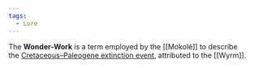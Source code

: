 ```yaml
---
tags:
  - Lore
---
```

The **Wonder-Work** is a term employed by the [[Mokolé]] to describe the [Cretaceous–Paleogene extinction event](https://en.wikipedia.org/wiki/Cretaceous%E2%80%93Paleogene_extinction_event "wikipedia:Cretaceous–Paleogene extinction event"), attributed to the [[Wyrm]].